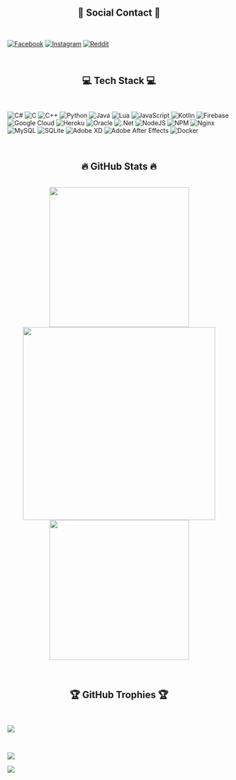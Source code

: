 <br>
<h2 align="center">🛜 Social Contact 🛜</h2>
<br>

[![Facebook](https://img.shields.io/badge/Facebook-%231877F2.svg?logo=Facebook&logoColor=white)](https://facebook.com/hieu.lm.569203)
[![Instagram](https://img.shields.io/badge/Instagram-%23E4405F.svg?logo=Instagram&logoColor=white)](https://www.instagram.com/jes2006.vn/?__pwa=1)
[![Reddit](https://img.shields.io/badge/Reddit-%23FF4500.svg?logo=Reddit&logoColor=white)](https://www.reddit.com/user/Necessary_Budget8503/?utm_source=share&utm_medium=web3x&utm_name=web3xcss&utm_term=1&utm_content=share_button)

<br>
<h2 align="center">💻 Tech Stack 💻</h2>
<br>

![C#](https://img.shields.io/badge/c%23-%23239120.svg?style=for-the-badge&logo=c-sharp&logoColor=white)
![C](https://img.shields.io/badge/c-%2300599C.svg?style=for-the-badge&logo=c&logoColor=white)
![C++](https://img.shields.io/badge/c++-%2300599C.svg?style=for-the-badge&logo=c%2B%2B&logoColor=white)
![Python](https://img.shields.io/badge/python-3670A0?style=for-the-badge&logo=python&logoColor=ffdd54)
![Java](https://img.shields.io/badge/java-%23ED8B00.svg?style=for-the-badge&logo=java&logoColor=white)
![Lua](https://img.shields.io/badge/lua-%232C2D72.svg?style=for-the-badge&logo=lua&logoColor=white)
![JavaScript](https://img.shields.io/badge/javascript-%23323330.svg?style=for-the-badge&logo=javascript&logoColor=%23F7DF1E)
![Kotlin](https://img.shields.io/badge/kotlin-%230095D5.svg?style=for-the-badge&logo=kotlin&logoColor=white)
![Firebase](https://img.shields.io/badge/firebase-%23039BE5.svg?style=for-the-badge&logo=firebase)
![Google Cloud](https://img.shields.io/badge/Google%20Cloud-%234285F4.svg?style=for-the-badge&logo=google-cloud&logoColor=white)
![Heroku](https://img.shields.io/badge/heroku-%23430098.svg?style=for-the-badge&logo=heroku&logoColor=white)
![Oracle](https://img.shields.io/badge/Oracle-F80000?style=for-the-badge&logo=oracle&logoColor=white)
![.Net](https://img.shields.io/badge/.NET-5C2D91?style=for-the-badge&logo=.net&logoColor=white)
![NodeJS](https://img.shields.io/badge/node.js-6DA55F?style=for-the-badge&logo=node.js&logoColor=white)
![NPM](https://img.shields.io/badge/NPM-%23000000.svg?style=for-the-badge&logo=npm&logoColor=white)
![Nginx](https://img.shields.io/badge/nginx-%23009639.svg?style=for-the-badge&logo=nginx&logoColor=white)
![MySQL](https://img.shields.io/badge/mysql-%2300f.svg?style=for-the-badge&logo=mysql&logoColor=white)
![SQLite](https://img.shields.io/badge/sqlite-%2307405e.svg?style=for-the-badge&logo=sqlite&logoColor=white)
![Adobe XD](https://img.shields.io/badge/Adobe%20XD-470137?style=for-the-badge&logo=Adobe%20XD&logoColor=#FF61F6)
![Adobe After Effects](https://img.shields.io/badge/Adobe%20After%20Effects-9999FF.svg?style=for-the-badge&logo=Adobe%20After%20Effects&logoColor=white)
![Docker](https://img.shields.io/badge/docker-%230db7ed.svg?style=for-the-badge&logo=docker&logoColor=white)

<br>
<h2 align="center">🔥 GitHub Stats 🔥</h2>
<br>

<div align="center">
  <a href="https://github.com/hiu154" title="Hiu154">
    <img width="315" src="https://github-readme-stats.vercel.app/api?username=hiu154&theme=radical&hide_border=false&include_all_commits=false&count_private=false" />
  </a>
  <a href="https://github.com/hiu154" title="Hiu154">
    <img width="434" src="https://github-readme-streak-stats.herokuapp.com/?user=hiu154&theme=radical&hide_border=false" />
  </a>
  <a href="https://github.com/hiu154" title="Hiu154">
    <img width="315" src="[https://github-readme-streak-stats.herokuapp.com/?user=hiu154&theme=radical&hide_border=false](https://github-readme-stats.vercel.app/api/top-langs/?username=hiu154&theme=radical&hide_border=false&include_all_commits=false&count_private=false&layout=compact)" />
  </a>
</div>

<br>
<br>
<h2 align="center">🏆 GitHub Trophies 🏆</h2>
<br>

![](https://github-trophies.vercel.app/?username=hiu154&theme=radical&no-frame=false&no-bg=false&margin-w=4)

<br>

[![](https://visitcount.itsvg.in/api?id=hiu154&icon=0&color=0)](https://visitcount.itsvg.in)

![](https://quotes-github-readme.vercel.app/api?type=horizontal&theme=radical)

<br>

<!---
hiu154/hiu154 is a ✨ special ✨ repository because its `README.md` (this file) appears on your GitHub profile.
You can click the Preview link to take a look at your changes.
--->
